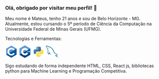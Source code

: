### Olá, obrigado por visitar meu perfil!  👋

Meu nome é Mateus, tenho 21 anos e sou de Belo Horizonte - MG. Atualmente, estou cursando o 5º período de Ciência da Computação na Universidade Federal de Minas Gerais (UFMG). 

Tecnologias e Ferramentas:
<div style="pointer-events: none;">
  <img src="https://raw.githubusercontent.com/devicons/devicon/master/icons/c/c-original.svg" alt="C" width="40" height="40"/> 
  <img src="https://raw.githubusercontent.com/devicons/devicon/master/icons/cplusplus/cplusplus-original.svg" alt="C++" width="40" height="40"/>
  <img src="https://raw.githubusercontent.com/devicons/devicon/master/icons/python/python-original.svg" alt="Python" width="40" height="40"/> 
  
  <img src="https://raw.githubusercontent.com/devicons/devicon/master/icons/mysql/mysql-original.svg" alt="SQL" width="40" height="40"/>
</div>


Sigo estudando de forma independente HTML, CSS, React js, bibliotecas python para Machine Learning e Programação Competitiva.
